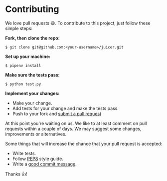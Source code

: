 # Contributing

We love pull requests :smile:. To contribute to this project, just follow these simple steps: 

**Fork, then clone the repo:**
    
    $ git clone git@github.com:<your-username>/juicer.git

**Set up your machine:**

    $ pipenv install

**Make sure the tests pass:**

    $ python test.py

**Implement your changes:**

* Make your change. 
* Add tests for your change and make the tests pass.
* Push to your fork and [submit a pull request](https://github.com/andreffs18/juicer/compare)

At this point you're waiting on us. We like to at least comment on pull requests within a couple of days. We may suggest some changes, improvements or alternatives.

Some things that will increase the chance that your pull request is accepted:

* Write tests.
* Follow [PEP8](https://www.python.org/dev/peps/pep-0008/) style guide.
* Write a [good commit message](https://chris.beams.io/posts/git-commit/).

Thanks :+1:!
